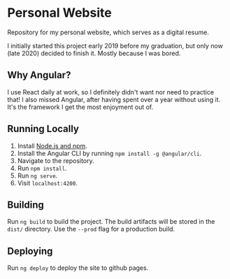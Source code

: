 # Personal Website

Repository for my personal website, which serves as a digital resume. 

I initially started this project early 2019 before my graduation, but only now (late 2020) decided to finish it. Mostly because I was bored.

## Why Angular?

I use React daily at work, so I definitely didn't want nor need to practice that! I also missed Angular, after having spent over a year without using it. It's the framework I get the most enjoyment out of.

## Running Locally

1. Install [Node.js and npm](https://nodejs.org/en/download/).
2. Install the Angular CLI by running `npm install -g @angular/cli`.
3. Navigate to the repository.
4. Run `npm install`.
5. Run `ng serve`.
6. Visit `localhost:4200`.

## Building

Run `ng build` to build the project. The build artifacts will be stored in the `dist/` directory. Use the `--prod` flag for a production build.

## Deploying

Run `ng deploy` to deploy the site to github pages.
